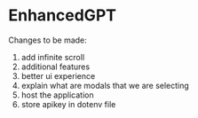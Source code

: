 # EnhancedGPT

Changes to be made:
1. add infinite scroll
2. additional features
3. better ui experience
4. explain what are modals that we are selecting
5. host the application
6. store apikey in dotenv file
